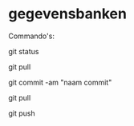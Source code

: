 gegevensbanken
==============

Commando's:

git status

git pull

git commit -am "naam commit"

git pull

git push
